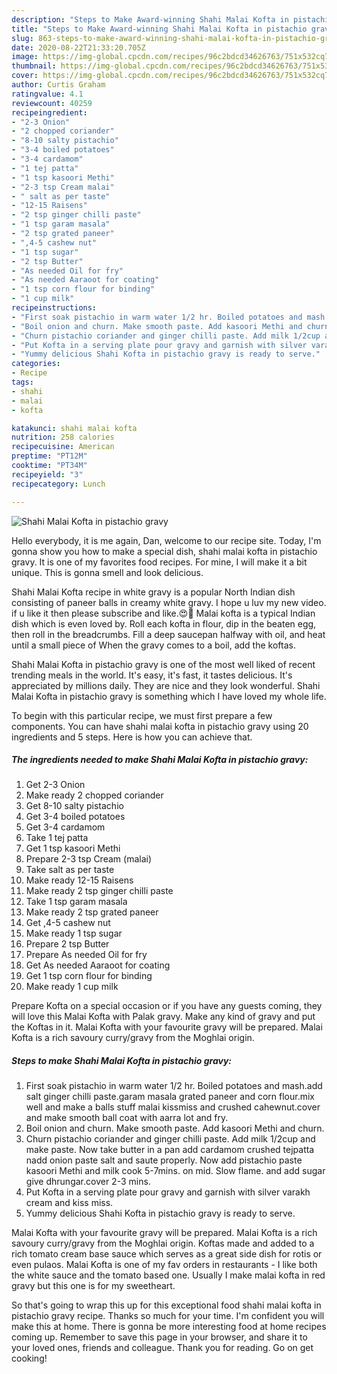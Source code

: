 ```yaml
---
description: "Steps to Make Award-winning Shahi Malai Kofta in pistachio gravy"
title: "Steps to Make Award-winning Shahi Malai Kofta in pistachio gravy"
slug: 863-steps-to-make-award-winning-shahi-malai-kofta-in-pistachio-gravy
date: 2020-08-22T21:33:20.705Z
image: https://img-global.cpcdn.com/recipes/96c2bdcd34626763/751x532cq70/shahi-malai-kofta-in-pistachio-gravy-recipe-main-photo.jpg
thumbnail: https://img-global.cpcdn.com/recipes/96c2bdcd34626763/751x532cq70/shahi-malai-kofta-in-pistachio-gravy-recipe-main-photo.jpg
cover: https://img-global.cpcdn.com/recipes/96c2bdcd34626763/751x532cq70/shahi-malai-kofta-in-pistachio-gravy-recipe-main-photo.jpg
author: Curtis Graham
ratingvalue: 4.1
reviewcount: 40259
recipeingredient:
- "2-3 Onion"
- "2 chopped coriander"
- "8-10 salty pistachio"
- "3-4 boiled potatoes"
- "3-4 cardamom"
- "1 tej patta"
- "1 tsp kasoori Methi"
- "2-3 tsp Cream malai"
- " salt as per taste"
- "12-15 Raisens"
- "2 tsp ginger chilli paste"
- "1 tsp garam masala"
- "2 tsp grated paneer"
- ",4-5 cashew nut"
- "1 tsp sugar"
- "2 tsp Butter"
- "As needed Oil for fry"
- "As needed Aaraoot for coating"
- "1 tsp corn flour for binding"
- "1 cup milk"
recipeinstructions:
- "First soak pistachio in warm water 1/2 hr. Boiled potatoes and mash.add salt ginger chilli paste.garam masala grated paneer and corn flour.mix well and make a balls stuff malai kissmiss and crushed cahewnut.cover and make smooth ball coat with aarra lot and fry."
- "Boil onion and churn. Make smooth paste. Add kasoori Methi and churn."
- "Churn pistachio coriander and ginger chilli paste. Add milk 1/2cup and make paste. Now take butter in a pan add cardamom crushed tejpatta nadd onion paste salt and saute properly. Now add pistachio paste kasoori Methi and milk cook 5-7mins. on mid. Slow flame. and add sugar give dhrungar.cover 2-3 mins."
- "Put Kofta in a serving plate pour gravy and garnish with silver varakh cream and kiss miss."
- "Yummy delicious Shahi Kofta in pistachio gravy is ready to serve."
categories:
- Recipe
tags:
- shahi
- malai
- kofta

katakunci: shahi malai kofta 
nutrition: 258 calories
recipecuisine: American
preptime: "PT12M"
cooktime: "PT34M"
recipeyield: "3"
recipecategory: Lunch

---
```



![Shahi Malai Kofta in pistachio gravy](https://img-global.cpcdn.com/recipes/96c2bdcd34626763/751x532cq70/shahi-malai-kofta-in-pistachio-gravy-recipe-main-photo.jpg)

Hello everybody, it is me again, Dan, welcome to our recipe site. Today, I'm gonna show you how to make a special dish, shahi malai kofta in pistachio gravy. It is one of my favorites food recipes. For mine, I will make it a bit unique. This is gonna smell and look delicious.

Shahi Malai Kofta recipe in white gravy is a popular North Indian dish consisting of paneer balls in creamy white gravy. I hope u luv my new video. if u like it then please subscribe and like.😍🥰 Malai kofta is a typical Indian dish which is even loved by. Roll each kofta in flour, dip in the beaten egg, then roll in the breadcrumbs. Fill a deep saucepan halfway with oil, and heat until a small piece of When the gravy comes to a boil, add the koftas.

Shahi Malai Kofta in pistachio gravy is one of the most well liked of recent trending meals in the world. It's easy, it's fast, it tastes delicious. It's appreciated by millions daily. They are nice and they look wonderful. Shahi Malai Kofta in pistachio gravy is something which I have loved my whole life.


To begin with this particular recipe, we must first prepare a few components. You can have shahi malai kofta in pistachio gravy using 20 ingredients and 5 steps. Here is how you can achieve that.

<!--inarticleads1-->

##### The ingredients needed to make Shahi Malai Kofta in pistachio gravy:

1. Get 2-3 Onion
1. Make ready 2 chopped coriander
1. Get 8-10 salty pistachio
1. Get 3-4 boiled potatoes
1. Get 3-4 cardamom
1. Take 1 tej patta
1. Get 1 tsp kasoori Methi
1. Prepare 2-3 tsp Cream (malai)
1. Take  salt as per taste
1. Make ready 12-15 Raisens
1. Make ready 2 tsp ginger chilli paste
1. Take 1 tsp garam masala
1. Make ready 2 tsp grated paneer
1. Get ,4-5 cashew nut
1. Make ready 1 tsp sugar
1. Prepare 2 tsp Butter
1. Prepare As needed Oil for fry
1. Get As needed Aaraoot for coating
1. Get 1 tsp corn flour for binding
1. Make ready 1 cup milk


Prepare Kofta on a special occasion or if you have any guests coming, they will love this Malai Kofta with Palak gravy. Make any kind of gravy and put the Koftas in it. Malai Kofta with your favourite gravy will be prepared. Malai Kofta is a rich savoury curry/gravy from the Moghlai origin. 

<!--inarticleads2-->

##### Steps to make Shahi Malai Kofta in pistachio gravy:

1. First soak pistachio in warm water 1/2 hr. Boiled potatoes and mash.add salt ginger chilli paste.garam masala grated paneer and corn flour.mix well and make a balls stuff malai kissmiss and crushed cahewnut.cover and make smooth ball coat with aarra lot and fry.
1. Boil onion and churn. Make smooth paste. Add kasoori Methi and churn.
1. Churn pistachio coriander and ginger chilli paste. Add milk 1/2cup and make paste. Now take butter in a pan add cardamom crushed tejpatta nadd onion paste salt and saute properly. Now add pistachio paste kasoori Methi and milk cook 5-7mins. on mid. Slow flame. and add sugar give dhrungar.cover 2-3 mins.
1. Put Kofta in a serving plate pour gravy and garnish with silver varakh cream and kiss miss.
1. Yummy delicious Shahi Kofta in pistachio gravy is ready to serve.


Malai Kofta with your favourite gravy will be prepared. Malai Kofta is a rich savoury curry/gravy from the Moghlai origin. Koftas made and added to a rich tomato cream base sauce which serves as a great side dish for rotis or even pulaos. Malai Kofta is one of my fav orders in restaurants - I like both the white sauce and the tomato based one. Usually I make malai kofta in red gravy but this one is for my sweetheart. 

So that's going to wrap this up for this exceptional food shahi malai kofta in pistachio gravy recipe. Thanks so much for your time. I'm confident you will make this at home. There is gonna be more interesting food at home recipes coming up. Remember to save this page in your browser, and share it to your loved ones, friends and colleague. Thank you for reading. Go on get cooking!
